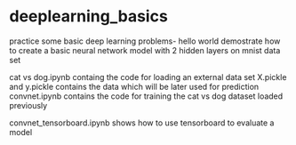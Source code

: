 # deeplearning_basics
practice some basic deep learning problems-
 hello world demostrate how to create a basic neural network model with 2 hidden layers on mnist data set

cat vs dog.ipynb
containg the code for loading an external data set
X.pickle and y.pickle contains the data which will be later used for prediction
convnet.ipynb contains the code for training the cat vs dog dataset loaded previously


convnet_tensorboard.ipynb shows how to use tensorboard to evaluate a model
